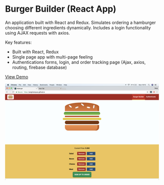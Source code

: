 # Burger Builder (React App)

An application built with React and Redux. Simulates ordering a hamburger choosing different ingredients dynamically. Includes a login functionality using AJAX requests with axios.

Key features: 
- Built with React, Redux
- Single page app with multi-page feeling
- Authentications forms, login, and order tracking page (Ajax, axios, routing, firebase database)

[View Demo](https://sergimarquez.github.io/burger-builder)

![project screenshot](/screenshot.jpg?raw=true "Burger Builder App Screenshot.")
